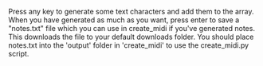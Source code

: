 Press any key to generate some text characters and add them to the array. When you have generated as much as you want, press enter to save a "notes.txt" file which you can use in create_midi if you've generated notes. This downloads the file to your default downloads folder. You should place notes.txt into the 'output' folder in 'create_midi' to use the create_midi.py script.
